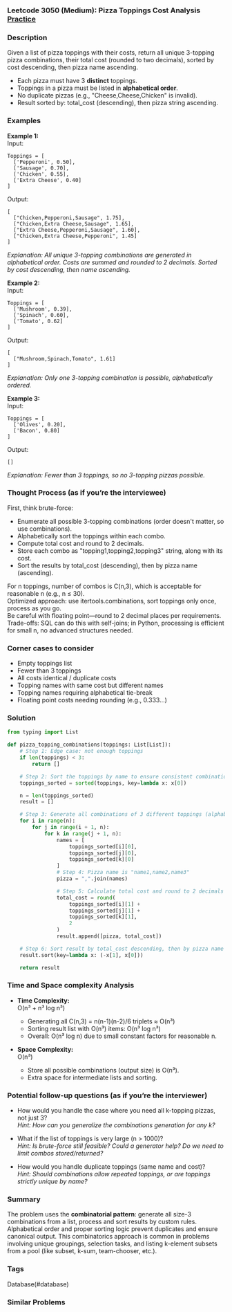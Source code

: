 ### Leetcode 3050 (Medium): Pizza Toppings Cost Analysis [Practice](https://leetcode.com/problems/pizza-toppings-cost-analysis)

### Description  
Given a list of pizza toppings with their costs, return all unique 3-topping pizza combinations, their total cost (rounded to two decimals), sorted by cost descending, then pizza name ascending.  
- Each pizza must have 3 **distinct** toppings.
- Toppings in a pizza must be listed in **alphabetical order**.
- No duplicate pizzas (e.g., "Cheese,Cheese,Chicken" is invalid).
- Result sorted by: total_cost (descending), then pizza string ascending.

### Examples  

**Example 1:**  
Input:  
```
Toppings = [ 
  ['Pepperoni', 0.50], 
  ['Sausage', 0.70], 
  ['Chicken', 0.55], 
  ['Extra Cheese', 0.40] 
]
```
Output:  
```
[
  ["Chicken,Pepperoni,Sausage", 1.75],
  ["Chicken,Extra Cheese,Sausage", 1.65],
  ["Extra Cheese,Pepperoni,Sausage", 1.60],
  ["Chicken,Extra Cheese,Pepperoni", 1.45]
]
```
*Explanation: All unique 3-topping combinations are generated in alphabetical order. Costs are summed and rounded to 2 decimals. Sorted by cost descending, then name ascending.*

**Example 2:**  
Input:  
```
Toppings = [
  ['Mushroom', 0.39], 
  ['Spinach', 0.60], 
  ['Tomato', 0.62]
]
```
Output:  
```
[
  ["Mushroom,Spinach,Tomato", 1.61]
]
```
*Explanation: Only one 3-topping combination is possible, alphabetically ordered.*

**Example 3:**  
Input:  
```
Toppings = [
  ['Olives', 0.20], 
  ['Bacon', 0.80]
]
```
Output:  
```
[]
```
*Explanation: Fewer than 3 toppings, so no 3-topping pizzas possible.*

### Thought Process (as if you’re the interviewee)  
First, think brute-force:  
- Enumerate all possible 3-topping combinations (order doesn't matter, so use combinations).
- Alphabetically sort the toppings within each combo.
- Compute total cost and round to 2 decimals.
- Store each combo as "topping1,topping2,topping3" string, along with its cost.
- Sort the results by total_cost (descending), then by pizza name (ascending).

For n toppings, number of combos is C(n,3), which is acceptable for reasonable n (e.g., n ≤ 30).  
Optimized approach: use itertools.combinations, sort toppings only once, process as you go.  
Be careful with floating point—round to 2 decimal places per requirements.  
Trade-offs: SQL can do this with self-joins; in Python, processing is efficient for small n, no advanced structures needed.

### Corner cases to consider  
- Empty toppings list
- Fewer than 3 toppings
- All costs identical / duplicate costs
- Topping names with same cost but different names
- Topping names requiring alphabetical tie-break
- Floating point costs needing rounding (e.g., 0.333...)

### Solution

```python
from typing import List

def pizza_topping_combinations(toppings: List[List]):
    # Step 1: Edge case: not enough toppings
    if len(toppings) < 3:
        return []

    # Step 2: Sort the toppings by name to ensure consistent combination order
    toppings_sorted = sorted(toppings, key=lambda x: x[0])

    n = len(toppings_sorted)
    result = []

    # Step 3: Generate all combinations of 3 different toppings (alphabetical order guaranteed)
    for i in range(n):
        for j in range(i + 1, n):
            for k in range(j + 1, n):
                names = [
                    toppings_sorted[i][0],
                    toppings_sorted[j][0],
                    toppings_sorted[k][0]
                ]
                # Step 4: Pizza name is "name1,name2,name3"
                pizza = ",".join(names)

                # Step 5: Calculate total cost and round to 2 decimals
                total_cost = round(
                    toppings_sorted[i][1] +
                    toppings_sorted[j][1] +
                    toppings_sorted[k][1],
                    2
                )
                result.append([pizza, total_cost])

    # Step 6: Sort result by total_cost descending, then by pizza name ascending
    result.sort(key=lambda x: (-x[1], x[0]))

    return result
```

### Time and Space complexity Analysis  

- **Time Complexity:**  
  O(n³ + n³ log n³)  
  - Generating all C(n,3) = n(n-1)(n-2)/6 triplets ≈ O(n³)
  - Sorting result list with O(n³) items: O(n³ log n³)
  - Overall: O(n³ log n) due to small constant factors for reasonable n.

- **Space Complexity:**  
  O(n³)  
  - Store all possible combinations (output size) is O(n³).  
  - Extra space for intermediate lists and sorting.

### Potential follow-up questions (as if you’re the interviewer)  

- How would you handle the case where you need all k-topping pizzas, not just 3?  
  *Hint: How can you generalize the combinations generation for any k?*

- What if the list of toppings is very large (n > 1000)?  
  *Hint: Is brute-force still feasible? Could a generator help? Do we need to limit combos stored/returned?*

- How would you handle duplicate toppings (same name and cost)?  
  *Hint: Should combinations allow repeated toppings, or are toppings strictly unique by name?*

### Summary
The problem uses the **combinatorial pattern**: generate all size-3 combinations from a list, process and sort results by custom rules. Alphabetical order and proper sorting logic prevent duplicates and ensure canonical output. This combinatorics approach is common in problems involving unique groupings, selection tasks, and listing k-element subsets from a pool (like subset, k-sum, team-chooser, etc.).

### Tags
Database(#database)

### Similar Problems
